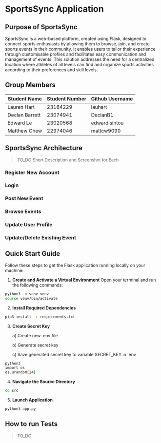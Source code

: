 # SportsSync Application

## Purpose of SportsSync

SportsSync is a web-based platform, created using Flask, designed to connect sports enthusiasts by allowing them to browse, join, and create sports events in their community. It enables users to tailor their experience through customisable profiles and facilitates easy communication and management of events. This solution addresses the need for a centralized location where athletes of all levels can find and organize sports activities according to their preferences and skill levels.

## Group Members

| Student Name   | Student Number | Github Username |
| -------------- | -------------- | --------------- |
| Lauren Hart    | 23164229       | lauhart         |
| Declan Barrett | 23074941       | DeclanB1        |
| Edward Le      | 23020568       | edwardisintou   |
| Matthew Chew   | 22974046       | mattcw9090      |


## SportsSync Architecture

>TO_DO Short Description and Screenshot for Each

### Register New Account

### Login

### Post New Event

### Browse Events

### Update User Profile

### Update/Delete Existing Event

## Quick Start Guide

Follow these steps to get the Flask application running locally on your machine:

1. **Create and Activate a Virtual Environment**
   Open your terminal and run the following commands:

```bash
python3 -m venv venv
source venv/bin/activate
```

2. **Install Required Dependencies**

```bash
pip3 install -r requirements.txt
```

3. **Create Secret Key**

   a) Create new .env file

   b) Generate secret key

   c) Save generated secret key to variable SECRET_KEY in .env

```bash
python3
import os
os.urandom(24)
```

4. **Navigate the Source Directory**

```bash
cd src
```

5. **Launch Application**

```bash
python3 app.py
```

## How to run Tests

>TO_DO
